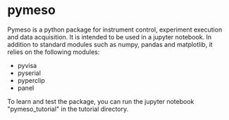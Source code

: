 # pymeso

Pymeso is a python package for instrument control, experiment execution and data acquisition. It is intended to be used in a jupyter notebook.
In addition to standard modules such as numpy, pandas and matplotlib, it relies on the following modules:
- pyvisa
- pyserial
- pyperclip
- panel

To learn and test the package, you can run the jupyter notebook "pymeso_tutorial" in the tutorial directory.


